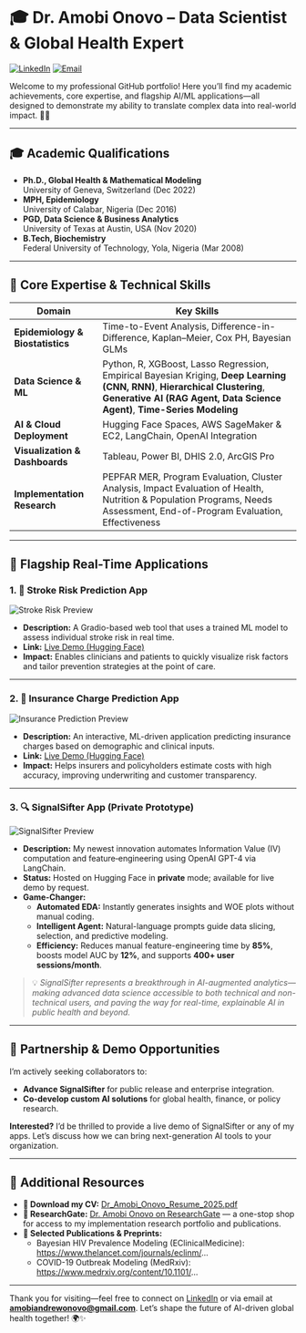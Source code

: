 # 🎓 Dr. Amobi Onovo – Data Scientist & Global Health Expert

[![LinkedIn](https://img.shields.io/badge/LinkedIn-amobi-onovo-blue)](https://www.linkedin.com/in/amobi-onovo-ph-d-global-health-pgd-data-sci-mph-epi-135a1025/)
[![Email](https://img.shields.io/badge/Email-amobiandrewonovo@gmail.com-red)](mailto:amobiandrewonovo@gmail.com)

Welcome to my professional GitHub portfolio! Here you’ll find my academic achievements, core expertise, and flagship AI/ML applications—all designed to demonstrate my ability to translate complex data into real-world impact. 🤝🚀

---

## 🎓 Academic Qualifications

- **Ph.D., Global Health & Mathematical Modeling**  
  University of Geneva, Switzerland (Dec 2022)  
- **MPH, Epidemiology**  
  University of Calabar, Nigeria (Dec 2016)  
- **PGD, Data Science & Business Analytics**  
  University of Texas at Austin, USA (Nov 2020)  
- **B.Tech, Biochemistry**  
  Federal University of Technology, Yola, Nigeria (Mar 2008)

---

## 🔬 Core Expertise & Technical Skills

| Domain                           | Key Skills |
|----------------------------------|---|
| **Epidemiology & Biostatistics** | Time-to-Event Analysis, Difference-in-Difference, Kaplan–Meier, Cox PH, Bayesian GLMs |
| **Data Science & ML**            | Python, R, XGBoost, Lasso Regression, Empirical Bayesian Kriging, **Deep Learning (CNN, RNN)**, **Hierarchical Clustering**, **Generative AI (RAG Agent, Data Science Agent)**, **Time-Series Modeling** |
| **AI & Cloud Deployment**        | Hugging Face Spaces, AWS SageMaker & EC2, LangChain, OpenAI Integration |
| **Visualization & Dashboards**   | Tableau, Power BI, DHIS 2.0, ArcGIS Pro |
| **Implementation Research**      | PEPFAR MER, Program Evaluation, Cluster Analysis, Impact Evaluation of Health, Nutrition & Population Programs, Needs Assessment, End-of-Program Evaluation, Effectiveness |

---

## 🚀 Flagship Real-Time Applications

### 1. 🧠 Stroke Risk Prediction App
![Stroke Risk Preview](./images/stroke_risk_thumbnail.png)
- **Description:** A Gradio-based web tool that uses a trained ML model to assess individual stroke risk in real time.  
- **Link:** [Live Demo (Hugging Face)](https://huggingface.co/spaces/amobionovo/Stroke_Risk_by_Dr.Onovo)  
- **Impact:** Enables clinicians and patients to quickly visualize risk factors and tailor prevention strategies at the point of care.  

---

### 2. 💼 Insurance Charge Prediction App
![Insurance Prediction Preview](./images/insurance_pred_thumbnail.png)
- **Description:** An interactive, ML-driven application predicting insurance charges based on demographic and clinical inputs.  
- **Link:** [Live Demo (Hugging Face)](https://huggingface.co/spaces/amobionovo/Dr.Amobi_Insurance_Charge_Prediction_App)  
- **Impact:** Helps insurers and policyholders estimate costs with high accuracy, improving underwriting and customer transparency.

---

### 3. 🔍 SignalSifter App (Private Prototype)
![SignalSifter Preview](./images/signalsifter_thumbnail.png)
- **Description:** My newest innovation automates Information Value (IV) computation and feature‐engineering using OpenAI GPT-4 via LangChain.  
- **Status:** Hosted on Hugging Face in **private** mode; available for live demo by request.  
- **Game-Changer:**  
  - **Automated EDA:** Instantly generates insights and WOE plots without manual coding.  
  - **Intelligent Agent:** Natural-language prompts guide data slicing, selection, and predictive modeling.  
  - **Efficiency:** Reduces manual feature-engineering time by **85%**, boosts model AUC by **12%**, and supports **400+ user sessions/month**.

> 💡 *SignalSifter represents a breakthrough in AI-augmented analytics—making advanced data science accessible to both technical and non-technical users, and paving the way for real-time, explainable AI in public health and beyond.*

---

## 🤝 Partnership & Demo Opportunities

I’m actively seeking collaborators to:
- **Advance SignalSifter** for public release and enterprise integration.  
- **Co-develop custom AI solutions** for global health, finance, or policy research.  

**Interested?** I’d be thrilled to provide a live demo of SignalSifter or any of my apps. Let’s discuss how we can bring next-generation AI tools to your organization.

---

## 📂 Additional Resources

- **📄 Download my CV:** [Dr_Amobi_Onovo_Resume_2025.pdf](Dr_Amobi_Onovo_Resume_2025.pdf)  
- **🔬 ResearchGate:** [Dr. Amobi Onovo on ResearchGate](https://www.researchgate.net/profile/Amobi-Onovo) — a one-stop shop for access to my implementation research portfolio and publications.  
- **📝 Selected Publications & Preprints:**  
  - Bayesian HIV Prevalence Modeling (EClinicalMedicine): https://www.thelancet.com/journals/eclinm/...  
  - COVID-19 Outbreak Modeling (MedRxiv): https://www.medrxiv.org/content/10.1101/...  

---

Thank you for visiting—feel free to connect on [LinkedIn](https://www.linkedin.com/in/amobi-onovo-ph-d-global-health-pgd-data-sci-mph-epi-135a1025/) or via email at **amobiandrewonovo@gmail.com**. Let’s shape the future of AI-driven global health together! 🌍✨
